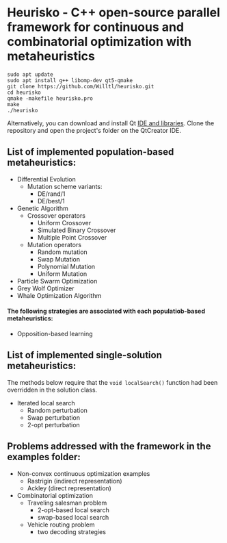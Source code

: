 # Heurisko - C++ open-source parallel framework for continuous and combinatorial optimization with metaheuristics
```  
sudo apt update
sudo apt install g++ libomp-dev qt5-qmake
git clone https://github.com/Willtl/heurisko.git
cd heurisko
qmake -makefile heurisko.pro
make
./heurisko
```
Alternatively, you can download and install Qt [IDE and libraries](https://www.qt.io/download). Clone the repository and open the project's folder on the QtCreator IDE.

## List of implemented population-based metaheuristics:
- Differential Evolution
   - Mutation scheme variants:
      - DE/rand/1
      - DE/best/1
- Genetic Algorithm
   - Crossover operators
      - Uniform Crossover
      - Simulated Binary Crossover
      - Multiple Point Crossover 
   - Mutation operators
      - Random mutation
      - Swap Mutation
      - Polynomial Mutation
      - Uniform Mutation 
- Particle Swarm Optimization
- Grey Wolf Optimizer
- Whale Optimization Algorithm

#### The following strategies are associated with each populatiob-based metaheuristics:
- Opposition-based learning

## List of implemented single-solution metaheuristics:
The methods below require that the `void localSearch()` function had been overridden in the solution class.
- Iterated local search
   - Random perturbation
   - Swap perturbation
   - 2-opt perturbation

## Problems addressed with the framework in the examples folder:
- Non-convex continuous optimization examples
   - Rastrigin (indirect representation)
   - Ackley    (direct   representation)
- Combinatorial optimization
   - Traveling  salesman problem
      - 2-opt-based local search
      - swap-based local search
   - Vehicle routing problem
      - two decoding strategies 
   
